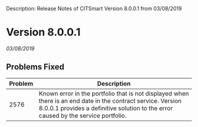Description: Release Notes of CITSmart Version 8.0.0.1 from 03/08/2019

# Version 8.0.0.1
_03/08/2019_


## Problems Fixed

| Problem | Description                                                                                                                                                                                      |
|----------|------------------------------------------------------------------------------------------------------------------------------------------------------------------------------------------------|
| 2576     | Known error in the portfolio that is not displayed when there is an end date in the contract service. Version 8.0.0.1 provides a definitive solution to the error caused by the service portfolio. |
